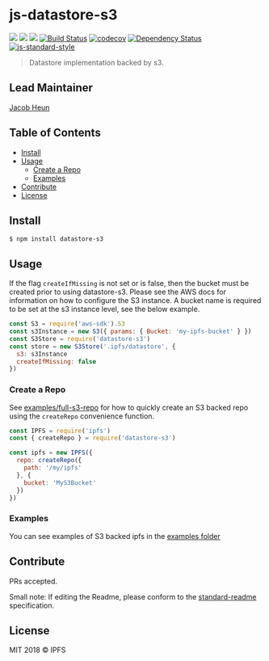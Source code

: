 # js-datastore-s3 <!-- omit in toc -->

[![](https://img.shields.io/badge/made%20by-Protocol%20Labs-blue.svg?style=flat-square)](https://protocol.ai/)
[![](https://img.shields.io/badge/project-IPFS-blue.svg?style=flat-square)](http://ipfs.io/)
[![](https://img.shields.io/badge/freenode-%23ipfs-blue.svg?style=flat-square)](http://webchat.freenode.net/?channels=%23ipfs)
[![Build Status](https://travis-ci.com/ipfs/js-datastore-s3.svg)](https://travis-ci.com/ipfs/js-datastore-s3) [![codecov](https://codecov.io/gh/ipfs/js-datastore-s3/branch/master/graph/badge.svg)](https://codecov.io/gh/ipfs/js-datastore-s3)
[![Dependency Status](https://david-dm.org/diasdavid/js-peer-id.svg?style=flat-square)](https://david-dm.org/ipfs/js-datastore-s3)
[![js-standard-style](https://img.shields.io/badge/code%20style-standard-brightgreen.svg?style=flat-square)](https://github.com/feross/standard)

> Datastore implementation backed by s3.

## Lead Maintainer <!-- omit in toc -->
[Jacob Heun](https://github.com/jacobheun)

## Table of Contents <!-- omit in toc -->

- [Install](#install)
- [Usage](#usage)
  - [Create a Repo](#create-a-repo)
  - [Examples](#examples)
- [Contribute](#contribute)
- [License](#license)

## Install

```
$ npm install datastore-s3
```

## Usage
If the flag `createIfMissing` is not set or is false, then the bucket must be created prior to using datastore-s3. Please see the AWS docs for information on how to configure the S3 instance. A bucket name is required to be set at the s3 instance level, see the below example.

```js
const S3 = require('aws-sdk').S3
const s3Instance = new S3({ params: { Bucket: 'my-ipfs-bucket' } })
const S3Store = require('datastore-s3')
const store = new S3Store('.ipfs/datastore', {
  s3: s3Instance
  createIfMissing: false
})
```

### Create a Repo

See [examples/full-s3-repo](./examples/full-s3-repo) for how to quickly create an S3 backed repo using the `createRepo` convenience function.

```js
const IPFS = require('ipfs')
const { createRepo } = require('datastore-s3')

const ipfs = new IPFS({
  repo: createRepo({
    path: '/my/ipfs'
  }, {
    bucket: 'MyS3Bucket'
  })
})
```

### Examples
You can see examples of S3 backed ipfs in the [examples folder](examples/)

## Contribute

PRs accepted.

Small note: If editing the Readme, please conform to the [standard-readme](https://github.com/RichardLitt/standard-readme) specification.

## License

MIT 2018 © IPFS
